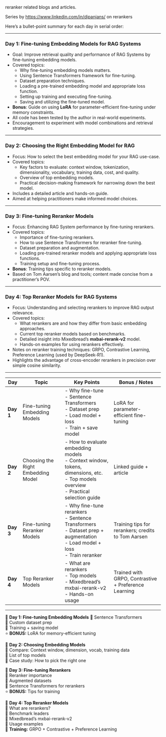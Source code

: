 reranker related blogs and articles.

Series by https://www.linkedin.com/in/dipanjans/ on rerankers

Here’s a bullet-point summary for each day in serial order:

---

### **Day 1: Fine-tuning Embedding Models for RAG Systems**
- Goal: Improve retrieval quality and performance of RAG Systems by fine-tuning embedding models.
- Covered topics:
  - Why fine-tuning embedding models matters.
  - Using Sentence Transformers framework for fine-tuning.
  - Dataset preparation techniques.
  - Loading a pre-trained embedding model and appropriate loss function.
  - Setting up training and executing fine-tuning.
  - Saving and utilizing the fine-tuned model.
- **Bonus**: Guide on using **LoRA** for parameter-efficient fine-tuning under memory constraints.
- All code has been tested by the author in real-world experiments.
- Encouragement to experiment with model combinations and retrieval strategies.

---

### **Day 2: Choosing the Right Embedding Model for RAG**
- Focus: How to select the best embedding model for your RAG use-case.
- Covered topics:
  - Key factors to evaluate: context window, tokenization, dimensionality, vocabulary, training data, cost, and quality.
  - Overview of top embedding models.
  - Practical decision-making framework for narrowing down the best model.
- Includes a detailed article and hands-on guide.
- Aimed at helping practitioners make informed model choices.

---

### **Day 3: Fine-tuning Reranker Models**
- Focus: Enhancing RAG System performance by fine-tuning rerankers.
- Covered topics:
  - Importance of fine-tuning rerankers.
  - How to use Sentence Transformers for reranker fine-tuning.
  - Dataset preparation and augmentation.
  - Loading pre-trained reranker models and applying appropriate loss functions.
  - Training setup and fine-tuning process.
- **Bonus**: Training tips specific to reranker models.
- Based on Tom Aarsen’s blog and tools; content made concise from a practitioner’s POV.

---

### **Day 4: Top Reranker Models for RAG Systems**
- Focus: Understanding and selecting rerankers to improve RAG output relevance.
- Covered topics:
  - What rerankers are and how they differ from basic embedding approaches.
  - Current top reranker models based on benchmarks.
  - Detailed insight into Mixedbread’s **mxbai-rerank-v2** model.
  - Hands-on examples for using rerankers effectively.
- Notes on reranker training techniques: GRPO, Contrastive Learning, Preference Learning (used by DeepSeek-R1).
- Highlights the advantage of cross-encoder rerankers in precision over simple cosine similarity.

---
| **Day** | **Topic** | **Key Points** | **Bonus / Notes** |
|--------|-----------|----------------|-------------------|
| **Day 1** | Fine-tuning Embedding Models | - Why fine-tune<br>- Sentence Transformers<br>- Dataset prep<br>- Load model + loss<br>- Train + save model | LoRA for parameter-efficient fine-tuning |
| **Day 2** | Choosing the Right Embedding Model | - How to evaluate embedding models<br>- Context window, tokens, dimensions, etc.<br>- Top models overview<br>- Practical selection guide | Linked guide + article |
| **Day 3** | Fine-tuning Reranker Models | - Why fine-tune rerankers<br>- Sentence Transformers<br>- Dataset prep + augmentation<br>- Load model + loss<br>- Train reranker | Training tips for rerankers; credits to Tom Aarsen |
| **Day 4** | Top Reranker Models | - What are rerankers<br>- Top models<br>- Mixedbread’s mxbai-rerank-v2<br>- Hands-on usage | Trained with GRPO, Contrastive + Preference Learning |


---
📅 **Day 1: Fine-tuning Embedding Models**
🔹 Sentence Transformers  
🔹 Custom dataset prep  
🔹 Training + saving model  
⭐ **BONUS:** LoRA for memory-efficient tuning  

📅 **Day 2: Choosing Embedding Models**  
🔹 Compare: Context window, dimension, vocab, training data  
🔹 List of top models  
🔹 Case study: How to pick the right one  

📅 **Day 3: Fine-tuning Rerankers**  
🔹 Reranker importance  
🔹 Augmented datasets  
🔹 Sentence Transformers for rerankers  
⭐ **BONUS:** Tips for training  

📅 **Day 4: Top Reranker Models**  
🔹 What are rerankers?  
🔹 Benchmark leaders  
🔹 Mixedbread’s mxbai-rerank-v2  
🔹 Usage examples  
🧠 **Training:** GRPO + Contrastive + Preference Learning  

